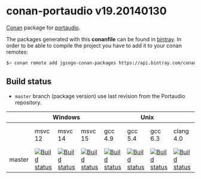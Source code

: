 
# conan-portaudio v19.20140130

[Conan](https://conan.io) package for [portaudio](http://www.portaudio.com/).

The packages generated with this **conanfile** can be found in [bintray](https://bintray.com/jgsogo/conan-packages/portaudio%3Ajgsogo).
In order to be able to compile the project you have to add it to your conan remotes:

```bash
$> conan remote add jgsogo-conan-packages https://api.bintray.com/conan/jgsogo/conan-packages
```


## Build status

 * `master` branch (package version) use last revision from the Portaudio repository.

<table>
    <thead>
        <tr>
            <th></th>
            <th colspan="3">Windows</th>
            <th colspan="4">Unix</th>
            <th>Macos</th>
        </tr>
    </thead>
    <tr>
        <td></td>
        <td>msvc 12</td>
        <td>msvc 14</td>
        <td>msvc 15</td>
        <td>gcc 4.9</td>
        <td>gcc 5.4</td>
        <td>gcc 6.3</td>
        <td>clang 4.0</td>
        <td>apple-clang 8.1</td>
    </tr>
    <tr>
        <td>master</td>
        <td><a href="https://ci.appveyor.com/project/jgsogo/conan-portaudio"><img src="https://appveyor-matrix-badges.herokuapp.com/repos/jgsogo/conan-portaudio/branch/master/1" alt="Build status"/></a></td>        
        <td><a href="https://ci.appveyor.com/project/jgsogo/conan-portaudio"><img src="https://appveyor-matrix-badges.herokuapp.com/repos/jgsogo/conan-portaudio/branch/master/2" alt="Build status"/></a></td>        
        <td><a href="https://ci.appveyor.com/project/jgsogo/conan-portaudio"><img src="https://appveyor-matrix-badges.herokuapp.com/repos/jgsogo/conan-portaudio/branch/master/3" alt="Build status"/></a></td>        
        <td><a href="https://travis-ci.org/jgsogo/conan-portaudio"><img src="https://travis-matrix-badges.herokuapp.com/repos/jgsogo/conan-portaudio/branches/master/1" alt="Build status"/></a></td>
        <td><a href="https://travis-ci.org/jgsogo/conan-portaudio"><img src="https://travis-matrix-badges.herokuapp.com/repos/jgsogo/conan-portaudio/branches/master/2" alt="Build status"/></a></td>
        <td><a href="https://travis-ci.org/jgsogo/conan-portaudio"><img src="https://travis-matrix-badges.herokuapp.com/repos/jgsogo/conan-portaudio/branches/master/3" alt="Build status"/></a></td>
        <td><a href="https://travis-ci.org/jgsogo/conan-portaudio"><img src="https://travis-matrix-badges.herokuapp.com/repos/jgsogo/conan-portaudio/branches/master/4" alt="Build status"/></a></td>
        <td><a href="https://travis-ci.org/jgsogo/conan-portaudio"><img src="https://travis-matrix-badges.herokuapp.com/repos/jgsogo/conan-portaudio/branches/master/5" alt="Build status"/></a></td>
    </tr>
</table>
